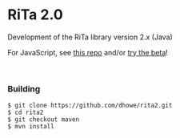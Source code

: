 # RiTa 2.0
Development of the RiTa library version 2.x (Java)

For JavaScript, see [this repo](https://github.com/dhowe/rita2js) and/or [try the beta](https://github.com/dhowe/rita2js#installation)!

<br>

### Building
```
$ git clone https://github.com/dhowe/rita2.git
$ cd rita2
$ git checkout maven
$ mvn install
```
